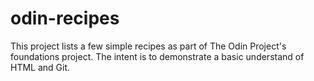 # odin-recipes
This project lists a few simple recipes as part of The Odin Project's foundations project. The intent is to demonstrate a basic understand of HTML and Git.